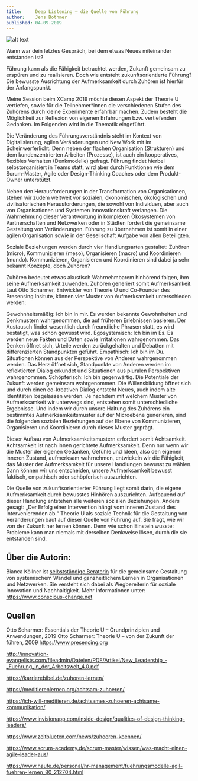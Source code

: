 ```yaml
---
title:     Deep Listening – die Quelle von Führung
author:    Jens Bothmer
published: 04.09.2019
---
```


![alt text](blog/images/dog-1200x800.jpg)

Wann war dein letztes Gespräch, bei dem etwas Neues miteinander entstanden ist?

Führung kann als die Fähigkeit betrachtet werden, Zukunft gemeinsam zu erspüren und zu realisieren. Doch wie entsteht zukunftsorientierte Führung? Die bewusste Ausrichtung der Aufmerksamkeit durch Zuhören ist hierfür der Anfangspunkt.

Meine Session beim XCamp 2019 möchte diesen Aspekt der Theorie U vertiefen, sowie für die Teilnehmer*innen die verschiedenen Stufen des Zuhörens durch kleine Experimente erfahrbar machen. Zudem besteht die Möglichkeit zur Reflexion von eigenen Erfahrungen bzw. vertiefenden Gedanken. Im Folgenden wird in die Thematik eingeführt.

Die Veränderung des Führungsverständnis steht im Kontext von Digitalisierung, agilen Veränderungen und New Work mit im Scheinwerferlicht. Denn neben der flachen Organisation (Strukturen) und dem kundenzentrierten Arbeiten (Prozesse), ist auch ein kooperatives, flexibles Verhalten (Denkmodelle) gefragt. Führung findet hierbei selbstorganisiert in Teams statt, wird aber durch Funktionen wie dem Scrum-Master, Agile oder Design-Thinking Coaches oder dem Produkt-Owner unterstützt.

Neben den Herausforderungen in der Transformation von Organisationen, stehen wir zudem weltweit vor sozialen, ökonomischen, ökologischen und zivilisatorischen Herausforderungen, die sowohl von Individuen, aber auch von Organisationen und Systemen Innovationskraft verlangen. Die Wahrnehmung dieser Verantwortung in komplexen Ökosystemen von Partnerschaften und Netzwerken oder in Städten fordert die gemeinsame Gestaltung von Veränderungen. Führung zu übernehmen ist somit in einer agilen Organisation sowie in der Gesellschaft Aufgabe von allen Beteiligten.

Soziale Beziehungen werden durch vier Handlungsarten gestaltet: Zuhören (micro), Kommunizieren (meso), Organisieren (macro) und Koordinieren (mundo). Kommunizieren, Organisieren und Koordinieren sind dabei ja sehr bekannt Konzepte, doch Zuhören?

Zuhören bedeutet etwas akustisch Wahrnehmbarem hinhörend folgen, ihm seine Aufmerksamkeit zuwenden. Zuhören generiert somit Aufmerksamkeit. Laut Otto Scharmer, Entwickler von Theorie U und Co-Founder des Presensing Insitute, können vier Muster von Aufmerksamkeit unterschieden werden:

Gewohnheitsmäßig: Ich bin in mir. Es werden bekannte Gewohnheiten und Denkmustern wahrgenommen, die auf früheren Erlebnissen basieren. Der Austausch findet wesentlich durch freundliche Phrasen statt, es wird bestätigt, was schon gewusst wird.
Egosystemisch: Ich bin im Es. Es werden neue Fakten und Daten sowie Irritationen wahrgenommen. Das Denken öffnet sich, Urteile werden zurückgehalten und Debatten mit differenzierten Standpunkten geführt.
Empathisch: Ich bin im Du. Situationen können aus der Perspektive von Anderen wahrgenommen werden. Das Herz öffnet sich, Standpunkte von Anderen werden im reflektierten Dialog erkundet und Situationen aus pluralen Perspektiven wahrgenommen.
Schöpferisch: Ich bin gegenwärtig. Die Potentiale der Zukunft werden gemeinsam wahrgenommen. Die Willensbildung öffnet sich und durch einen co-kreativen Dialog entsteht Neues, auch indem alte Identitäten losgelassen werden.
Je nachdem mit welchem Muster von Aufmerksamkeit wir unterwegs sind, entstehen somit unterschiedliche Ergebnisse. Und indem wir durch unsere Haltung des Zuhörens ein bestimmtes Aufmerksamkeitsmuster auf der Microebene generieren, sind die folgenden sozialen Beziehungen auf der Ebene von Kommunizieren, Organisieren und Koordinieren durch dieses Muster geprägt.

Dieser Aufbau von Aufmerksamkeitsmustern erfordert somit Achtsamkeit. Achtsamkeit ist nach innen gerichtete Aufmerksamkeit. Denn nur wenn wir die Muster der eigenen Gedanken, Gefühle und Ideen, also den eigenen inneren Zustand, aufmerksam wahrnehmen, entwickeln wir die Fähigkeit, das Muster der Aufmerksamkeit für unsere Handlungen bewusst zu wählen. Dann können wir uns entscheiden, unsere Aufmerksamkeit bewusst faktisch, empathisch oder schöpferisch auszurichten.

Die Quelle von zukunftsorientierter Führung liegt somit darin, die eigene Aufmerksamkeit durch bewusstes Hinhören auszurichten. Aufbauend auf dieser Handlung entstehen alle weiteren sozialen Beziehungen. Anders gesagt: „Der Erfolg einer Intervention hängt vom inneren Zustand des Intervenierenden ab.“ Theorie U als soziale Technik für die Gestaltung von Veränderungen baut auf dieser Quelle von Führung auf. Sie fragt, wie wir von der Zukunft her lernen können. Denn wie schon Einstein wusste: Probleme kann man niemals mit derselben Denkweise lösen, durch die sie entstanden sind.

## Über die Autorin:
Bianca Köllner ist [selbstständige Beraterin](https://www.conscious-change.net/deutsch/) für die gemeinsame Gestaltung von systemischem Wandel und ganzheitlichem Lernen in Organisationen und Netzwerken. Sie versteht sich dabei als Wegbereiterin für soziale Innovation und Nachhaltigkeit. Mehr Informationen unter: https://www.conscious-change.net

## Quellen
Otto Scharmer: Essentials der Theorie U – Grundprinzipien und Anwendungen, 2019
Otto Scharmer: Theorie U – von der Zukunft der führen, 2009
https://www.presencing.org

http://innovation-evangelists.com/fileadmin/Dateien/PDF/Artikel/New_Leadership_-_Fuehrung_in_der_Arbeitswelt_4.0.pdf

https://karrierebibel.de/zuhoren-lernen/

https://meditierenlernen.org/achtsam-zuhoeren/

https://ich-will-meditieren.de/achtsames-zuhoeren-achtsame-kommunikation/

https://www.invisionapp.com/inside-design/qualities-of-design-thinking-leaders/

https://www.zeitblueten.com/news/zuhoeren-koennen/

https://www.scrum-academy.de/scrum-master/wissen/was-macht-einen-agile-leader-aus/

https://www.haufe.de/personal/hr-management/fuehrungsmodelle-agil-fuehren-lernen_80_212704.html

